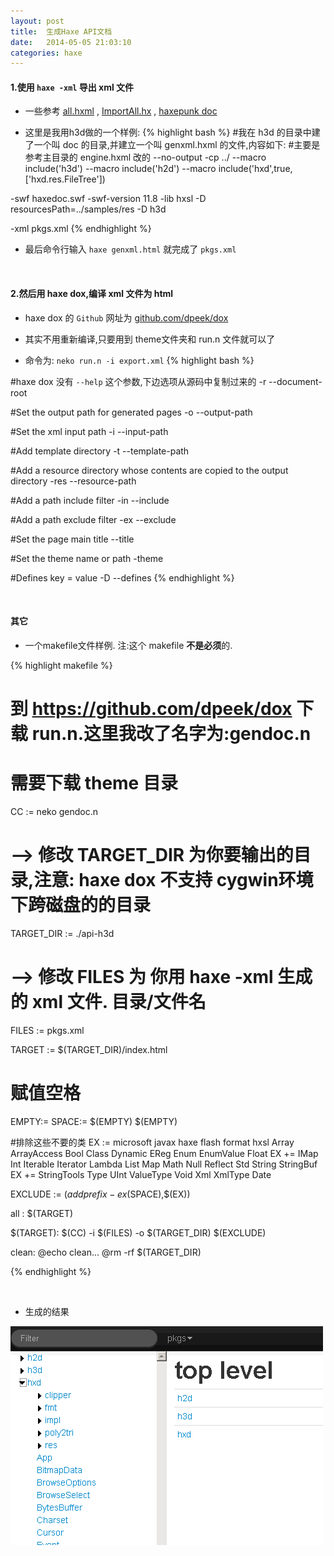 ```yaml
---
layout: post
title:  生成Haxe API文档
date:   2014-05-05 21:03:10
categories: haxe
---
```


#### 1.使用 `haxe -xml` 导出 xml 文件

 * 一些参考 [all.hxml] , [ImportAll.hx] , [haxepunk doc]

[haxepunk doc]:https://github.com/HaxePunk/HaxePunk/blob/dev/doc/doc.hxml
[all.hxml]:https://github.com/HaxeFoundation/haxe/blob/development/extra/all.hxml
[ImportAll.hx]:https://github.com/HaxeFoundation/haxe/blob/development/extra/ImportAll.hx

 * 这里是我用h3d做的一个样例:
 {% highlight bash %}
 #我在 h3d 的目录中建了一个叫 doc 的目录,并建立一个叫 genxml.hxml 的文件,内容如下:
 #主要是参考主目录的 engine.hxml 改的
 --no-output
 -cp ../
 --macro include('h3d')
 --macro include('h2d')
 --macro include('hxd',true,['hxd.res.FileTree'])

 -swf haxedoc.swf
 -swf-version 11.8
 -lib hxsl
 -D resourcesPath=../samples/res
 -D h3d
 
 -xml pkgs.xml
{% endhighlight %}

<!-- more -->
 * 最后命令行输入 `haxe genxml.html` 就完成了 `pkgs.xml`



<br />



#### 2.然后用 haxe dox,编译 xml 文件为 html

 * haxe dox 的 `Github` 网址为 [github.com/dpeek/dox](https://github.com/dpeek/dox)

 * 其实不用重新编译,只要用到 theme文件夹和 run.n 文件就可以了

 * 命令为: `neko run.n -i export.xml`
{% highlight bash %}

#haxe dox 没有 `--help` 这个参数,下边选项从源码中复制过来的
-r  --document-root

#Set the output path for generated pages
-o  --output-path
	
#Set the xml input path
-i  --input-path

#Add template directory
-t  --template-path

#Add a resource directory whose contents are copied to the output directory
-res  --resource-path

#Add a path include filter
-in  --include

#Add a path exclude filter
-ex  --exclude

#Set the page main title
--title

#Set the theme name or path
-theme

#Defines key = value
-D  --defines
{% endhighlight %}


<br />



#### 其它

 * 一个makefile文件样例. 注:这个 makefile **不是必须**的.

{% highlight makefile %}
# 到 https://github.com/dpeek/dox 下载 run.n.这里我改了名字为:gendoc.n
# 需要下载 theme 目录
 

CC	:= neko gendoc.n

# --> 修改 TARGET_DIR 为你要输出的目录,注意: haxe dox  不支持 cygwin环境下跨磁盘的的目录
TARGET_DIR	:=	./api-h3d

# --> 修改 FILES 为 你用 haxe -xml 生成的 xml 文件. 目录/文件名
FILES	:= pkgs.xml


TARGET	:=	$(TARGET_DIR)/index.html


# 赋值空格
EMPTY:=
SPACE:= $(EMPTY) $(EMPTY)

#排除这些不要的类
EX := microsoft javax haxe flash format hxsl Array ArrayAccess Bool Class Dynamic EReg Enum EnumValue Float
EX += IMap Int Iterable Iterator Lambda List Map Math Null Reflect Std String StringBuf
EX += StringTools Type UInt ValueType Void Xml XmlType Date

EXCLUDE := $(addprefix -ex$(SPACE),$(EX))

all : $(TARGET)
	
$(TARGET):
	$(CC) -i $(FILES) -o $(TARGET_DIR) $(EXCLUDE)

clean:
	@echo clean...
	@rm -rf $(TARGET_DIR)

{% endhighlight %}


<br />

 * 生成的结果

![结果](/assets/img/gen-haxe-doc-demo.png)